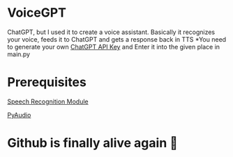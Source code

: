 # VoiceGPT
ChatGPT, but I used it to create a voice assistant.
Basically it recognizes your voice, feeds it to ChatGPT and gets a response back in TTS
*You need to generate your own [ChatGPT API Key](https://platform.openai.com/) and Enter it into the given place in main.py

# Prerequisites
[Speech Recognition Module](https://pypi.org/project/SpeechRecognition/) 


[PyAudio](https://pypi.org/project/PyAudio/)

# Github is finally alive again :troll:

